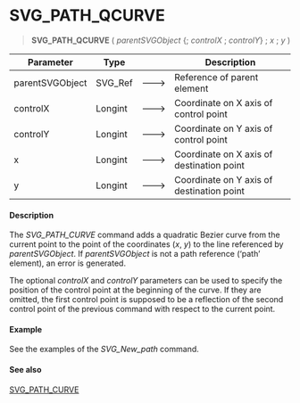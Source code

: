 # SVG_PATH_QCURVE

>**SVG_PATH_QCURVE** ( *parentSVGObject* {; *controlX* ; *controlY*} ; *x* ; *y* )

| Parameter | Type |  | Description |
| --- | --- | --- | --- |
| parentSVGObject | SVG_Ref | &#x1F852; | Reference of parent element |
| controlX | Longint | &#x1F852; | Coordinate on X axis of control point |
| controlY | Longint | &#x1F852; | Coordinate on Y axis of control point |
| x | Longint | &#x1F852; | Coordinate on X axis of destination point |
| y | Longint | &#x1F852; | Coordinate on Y axis of destination point |



#### Description 

The *SVG\_PATH\_CURVE* command adds a quadratic Bezier curve from the current point to the point of the coordinates (*x*, *y*) to the line referenced by *parentSVGObject*. If *parentSVGObject* is not a path reference (‘path’ element), an error is generated.

The optional *controlX* and *controlY* parameters can be used to specify the position of the control point at the beginning of the curve. If they are omitted, the first control point is supposed to be a reflection of the second control point of the previous command with respect to the current point.

#### Example 

See the examples of the *SVG\_New\_path* command.

#### See also 

[SVG\_PATH\_CURVE](SVG%5FPATH%5FCURVE.md)  